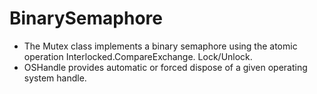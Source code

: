 # BinarySemaphore
* The Mutex class implements a binary semaphore using the atomic operation Interlocked.CompareExchange. Lock/Unlock.
* OSHandle provides automatic or forced dispose of a given operating system handle.
